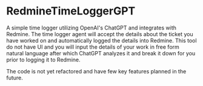 # RedmineTimeLoggerGPT
A simple time logger utilizing OpenAI's ChatGPT and integrates with Redmine.
The time logger agent will accept the details about the ticket you have worked on
and automatically logged the details into Redmine.
This tool do not have UI and you will input the details of your work in free form natural language
after which ChatGPT analyzes it and break it down for you prior to logging it to Redmine.

The code is not yet refactored and have few key features planned in the future.
